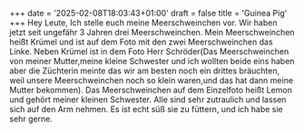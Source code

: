+++
date = '2025-02-08T18:03:43+01:00'
draft = false
title = 'Guinea Pig'
+++
Hey Leute,
Ich stelle euch meine Meerschweinchen vor.
Wir haben jetzt seit ungefähr 3 Jahren drei Meerschweinchen.
Mein Meerschweinchen heißt Krümel und
ist auf dem Foto mit den zwei Meerschweinchen das Linke.
Neben Krümel ist in dem Foto Herr Schröder(Das Meerschweinchen
von meiner Mutter,meine kleine Schwester und ich wollten beide eins haben 
aber die Züchterin meinte das wir am besten noch ein drittes bräuchten, weil 
unsere Meerschweinchen noch so klein waren,und das hat dann meine Mutter bekommen).
Das Meerschweinchen auf dem Einzelfoto heißt Lemon und gehört meiner kleinen Schwester.
Alle sind sehr zutraulich und lassen sich auf den Arm nehmen.
Es ist echt süß sie zu füttern, und ich habe sie sehr gerne.
